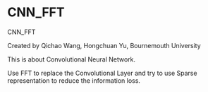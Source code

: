 # CNN_FFT
CNN_FFT

Created by Qichao Wang, Hongchuan Yu, Bournemouth University

This is about Convolutional Neural Network. 

Use FFT to replace the Convolutional Layer and try to use Sparse representation to reduce the information loss.


